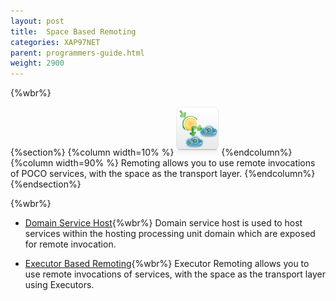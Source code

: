 ```yaml
---
layout: post
title:  Space Based Remoting
categories: XAP97NET
parent: programmers-guide.html
weight: 2900
---
```


{%wbr%}

{%section%}
{%column width=10% %}
![remoting.png](/attachment_files/subject/remoting.png)
{%endcolumn%}
{%column width=90% %}
Remoting allows you to use remote invocations of POCO services, with the space as the transport layer.
{%endcolumn%}
{%endsection%}

{%wbr%}

- [Domain Service Host](./domain-service-host.html){%wbr%}
Domain service host is used to host services within the hosting processing unit domain which are exposed for remote invocation.

- [Executor Based Remoting](./executor-based-remoting.html){%wbr%}
Executor Remoting allows you to use remote invocations of services, with the space as the transport layer using Executors.